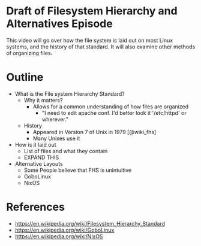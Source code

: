 # Draft of Filesystem Hierarchy and Alternatives Episode
This video will go over how the file system is laid out on most Linux
systems, and the history of that standard. It will also examine other
methods of organizing files.

# Outline
* What is the File system Hierarchy Standard?
    * Why it matters?
        * Allows for a common understanding of how files are organized
            * "I need to edit apache conf. I'd better look it '/etc/httpd'
              or wherever."
    * History
        * Appeared in Version 7 of Unix in 1979 [@wiki_fhs]
        * Many Unixes use it
* How is it laid out
    * List of files and what they contain
    * EXPAND THIS
* Alternative Layouts
    * Some People believe that FHS is unintuitive
    * GoboLinux
    * NixOS


# References
* https://en.wikipedia.org/wiki/Filesystem_Hierarchy_Standard
* https://en.wikipedia.org/wiki/GoboLinux
* https://en.wikipedia.org/wiki/NixOS
